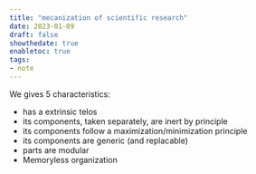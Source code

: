 ```yaml
---
title: "mecanization of scientific research"
date: 2023-01-09
draft: false
showthedate: true
enabletoc: true
tags:
- note
---
```


We gives 5 characteristics:
- has a extrinsic telos
- its components, taken separately, are inert by principle
- its components follow a maximization/minimization principle
- its components are generic (and replacable)
- parts are modular
- Memoryless organization



